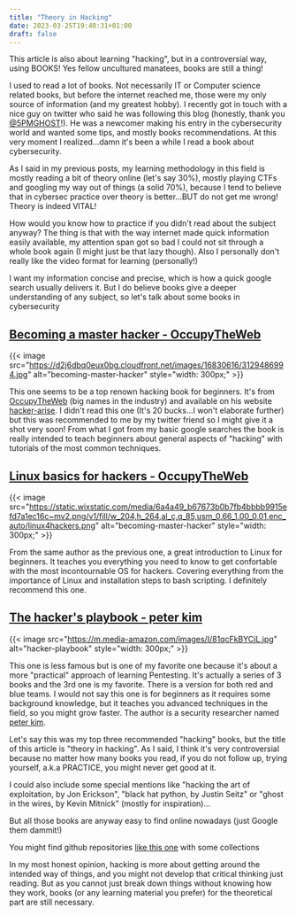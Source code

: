 ```yaml
---
title: "Theory in Hacking"
date: 2023-03-25T19:40:31+01:00
draft: false
---
```


This article is also about learning "hacking", but in a controversial way, using BOOKS!
Yes fellow uncultured manatees, books are still a thing!

I used to read a lot of books. Not necessarily IT or Computer science related books, but before the internet reached me, those were my only source of information (and my greatest hobby). I recently got in touch with a nice guy on twitter who said he was following this blog (honestly, thank you [@5PMGHOST](https://twitter.com/5PMGHOST)!). He was a newcomer making his entry in the cybersecurity world and wanted some tips, and mostly books recommendations. At this very moment I realized...damn it's been a while I read a book about cybersecurity.

As I said in my previous posts, my learning methodology in this field is mostly reading a bit of theory online (let's say 30%), mostly playing CTFs and googling my way out of things (a solid 70%), because I tend to believe that in cybersec practice over theory is better...BUT do not get me wrong! Theory is indeed VITAL!

How would you know how to practice if you didn't read about the subject anyway? The thing is that with the way internet made quick information easily available, my attention span got so bad I could not sit through a whole book again (I might just be that lazy though). Also I personally don't really like the video format for learning (personally!)

I want my information concise and precise, which is how a quick google search usually delivers it. But I do believe books give a deeper understanding of any subject, so let's talk about some books in cybersecurity

## [Becoming a master hacker - OccupyTheWeb](https://www.hackers-arise.com/online-store/Getting-Started-Becoming-a-Master-Hacker-PDF-p209328917)

{{< image src="https://d2j6dbq0eux0bg.cloudfront.net/images/16830616/3129486994.jpg" alt="becoming-master-hacker" style="width: 300px;" >}}

This one seems to be a top renown hacking book for beginners. It's from [OccupyTheWeb](https://www.hackers-arise.com/otw-in-the-news) (big names in the industry) and available on his website [hacker-arise](https://www.hackers-arise.com). I didn't read this one (It's 20 bucks...I won't elaborate further) but this was recommended to me by my twitter friend so I might give it a shot very soon! From what I got from my basic google searches the book is really intended to teach beginners about general aspects of "hacking" with tutorials of the most common techniques.

## [Linux basics for hackers - OccupyTheWeb](https://www.hackers-arise.com/linux-fundamentals)

{{< image src="https://static.wixstatic.com/media/6a4a49_b67673b0b7fb4bbbb9915efd7a1ec16c~mv2.png/v1/fill/w_204,h_264,al_c,q_85,usm_0.66_1.00_0.01,enc_auto/linux4hackers.png" alt="becoming-master-hacker" style="width: 300px;" >}}

From the same author as the previous one, a great introduction to Linux for beginners. It teaches you everything you need to know to get confortable with the most incontournable OS for hackers. Covering everything from the importance of Linux and installation steps to bash scripting. I definitely recommend this one.

## [The hacker's playbook - peter kim](https://www.amazon.com/Hacker-Playbook-Practical-Penetration-Testing/dp/1980901759)

{{< image src="https://m.media-amazon.com/images/I/81qcFkBYCjL.jpg" alt="hacker-playbook" style="width: 300px;" >}}

This one is less famous but is one of my favorite one because it's about a more "practical" approach of learning Pentesting. It's actually a series of 3 books and the 3rd one is my favorite. There is a version for both red and blue teams. I would not say this one is for beginners as it requires some background knowledge, but it teaches you advanced techniques in the field, so you might grow faster. The author is a security researcher named [peter kim](https://www.amazon.com/stores/author/B00J12259C/about).

Let's say this was my top three recommended "hacking" books, but the title of this article is "theory in hacking". As I said, I think it's very controversial because no matter how many books you read, if you do not follow up, trying yourself, a.k.a PRACTICE, you might never get good at it.

I could also include some special mentions like "hacking the art of exploitation, by Jon Erickson",
"black hat python, by Justin Seitz" or "ghost in the wires, by Kevin Mitnick" (mostly for inspiration)...

But all those books are anyway easy to find online nowadays (just Google them dammit!)

You might find github repositories [like this one](https://github.com/tanc7/hacking-books/tree/master) with some collections

In my most honest opinion, hacking is more about getting around the intended way of things, and you might not develop that critical thinking just reading. But as you cannot just break down things without knowing how they work, books (or any learning material you prefer) for the theoretical part are still necessary.
